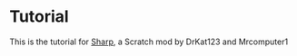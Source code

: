 # Tutorial 
This is the tutorial for [Sharp](https://github.com/SharpScratchMod/Sharp), a Scratch mod by DrKat123 and Mrcomputer1
